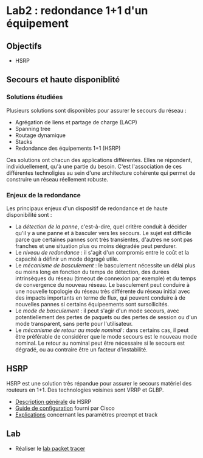 # Lab2 : redondance 1+1 d'un équipement

## Objectifs

- HSRP

## Secours et haute disponiblité

### Solutions étudiées

Plusieurs solutions sont disponibles pour assurer le secours du réseau :

- Agrégation de liens et partage de charge (LACP)
- Spanning tree
- Routage dynamique
- Stacks
- Redondance des équipements 1+1 (HSRP)

Ces solutions ont chacun des applications différentes. Elles ne répondent, individuellement, qu'à une partie du besoin. C'est l'association de ces différentes technoligies au sein d'une architecture cohérente qui permet de construire un réseau réellement robuste.

### Enjeux de la redondance

Les principaux enjeux d'un dispositif de redondance et de haute disponibilité sont :

- La *détection de la panne*, c'est-à-dire, quel critère conduit à décider qu'il y a une panne et à basculer vers les secours. Le sujet est difficile parce que certaines pannes sont très transientes, d'autres ne sont pas franches et une situation plus ou moins dégradée peut perdurer. 
- Le *niveau de redondance* : il s'agit d'un compromis entre le coût et la capacité à définir un mode dégragé utile.
- Le *mécanisme de basculement* : le basculement nécessite un délai plus ou moins long en fonction du temps de détection, des durées intrinsèques du réseau (timeout de connexion par exemple) et du temps de convergence du nouveau réseau. Le basculement peut conduire à une nouvelle topologie du réseau très différente du réseau initial avec des impacts importants en terme de flux, qui peuvent conduire à de nouvelles pannes si certains équipeements sont sursollicités.
- Le *mode de basculement* : il peut s'agir d'un mode secours, avec potentiellement des pertes de paquets ou des pertes de session ou d'un mode transparent, sans perte pour l'utilisateur.
- Le *mécanisme de retour au mode nominal* : dans certains cas, il peut être préférable de considérer que le mode secours est le nouveau mode nominal. Le retour au nominal peut être nécessaire si le secours est dégradé, ou au contraire être un facteur d'instabilité.

## HSRP

HSRP est une solution très répandue pour assurer le secours matériel des routeurs en 1+1. Des technologies voisines sont VRRP et GLBP.

- [Description générale](https://en.wikipedia.org/wiki/Hot_Standby_Router_Protocol)  de HSRP
- [Guide de configuration](https://www.cisco.com/c/en/us/td/docs/switches/lan/catalyst3750x_3560x/software/release/12-2_55_se/configuration/guide/3750xscg/swhsrp.html) fourni par Cisco
- [Explications](https://www.cisco.com/c/en/us/support/docs/ip/hot-standby-router-protocol-hsrp/13780-6.html) concernant les paramètres preempt et track

## Lab

- Réaliser le [lab packet tracer](lab2hsrp.pkt)